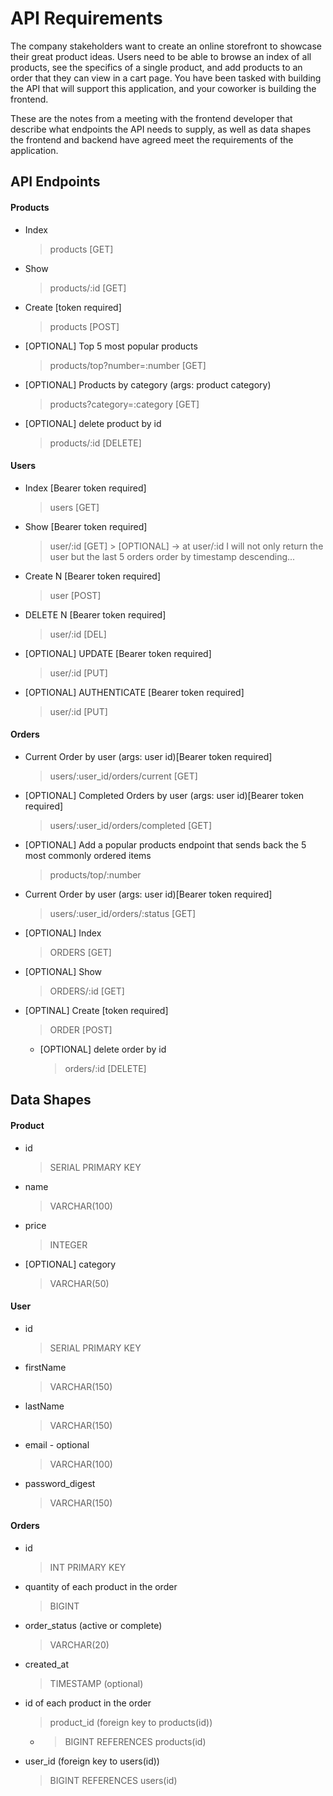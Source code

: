 # API Requirements

The company stakeholders want to create an online storefront to showcase their great product ideas. Users need to be able to browse an index of all products, see the specifics of a single product, and add products to an order that they can view in a cart page. You have been tasked with building the API that will support this application, and your coworker is building the frontend.

These are the notes from a meeting with the frontend developer that describe what endpoints the API needs to supply, as well as data shapes the frontend and backend have agreed meet the requirements of the application.

## API Endpoints

#### Products

- Index
  > products [GET]
- Show
  > products/:id [GET]
- Create [token required]
  > products [POST]
- [OPTIONAL] Top 5 most popular products
  > products/top?number=:number [GET]
- [OPTIONAL] Products by category (args: product category)
  > products?category=:category [GET]
- [OPTIONAL] delete product by id
  > products/:id [DELETE]

#### Users

- Index [Bearer token required]

  > users [GET]

- Show [Bearer token required]
  > user/:id [GET] > [OPTIONAL] -> at user/:id I will not only return the user but the last 5 orders order by timestamp descending...
- Create N [Bearer token required]
  > user [POST]
- DELETE N [Bearer token required]
  > user/:id [DEL]
- [OPTIONAL] UPDATE [Bearer token required]
  > user/:id [PUT]
- [OPTIONAL] AUTHENTICATE [Bearer token required]
  > user/:id [PUT]

#### Orders

<!-- I just make one endpoint that fullfill the both first request below -->

- Current Order by user (args: user id)[Bearer token required]
  > users/:user_id/orders/current [GET]
- [OPTIONAL] Completed Orders by user (args: user id)[Bearer token required]
  > users/:user_id/orders/completed [GET]
- [OPTIONAL] Add a popular products endpoint that sends back the 5 most commonly ordered items
  > products/top/:number

<!-- The both request above will be replaced by: -->

- Current Order by user (args: user id)[Bearer token required]

  > users/:user_id/orders/:status [GET]

- [OPTIONAL] Index
  > ORDERS [GET]
- [OPTIONAL] Show
  > ORDERS/:id [GET]
- [OPTINAL] Create [token required]
  > ORDER [POST]
  - [OPTIONAL] delete order by id
    > orders/:id [DELETE]

## Data Shapes

#### Product

- id
  > SERIAL PRIMARY KEY
- name
  > VARCHAR(100)
- price
  > INTEGER
- [OPTIONAL] category
  > VARCHAR(50)

#### User

- id
  > SERIAL PRIMARY KEY
- firstName
  > VARCHAR(150)
- lastName
  > VARCHAR(150)
- email - optional
  > VARCHAR(100)
- password_digest
  > VARCHAR(150)

#### Orders

- id
  > INT PRIMARY KEY
- quantity of each product in the order
  > BIGINT
- order_status (active or complete)
  > VARCHAR(20)
- created_at
  > TIMESTAMP (optional)
- id of each product in the order
  > product_id (foreign key to products(id))
  - > BIGINT REFERENCES products(id)
- user_id (foreign key to users(id))
  > BIGINT REFERENCES users(id)
